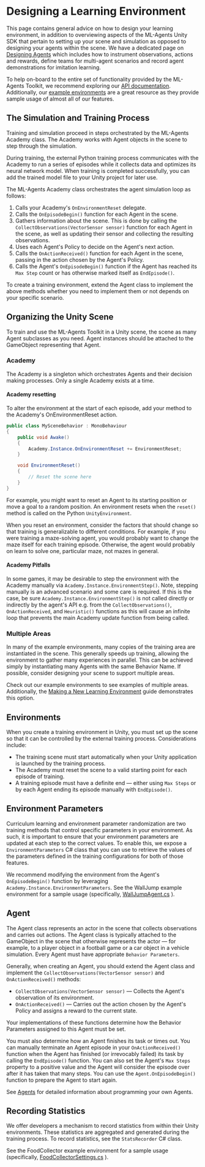 # Designing a Learning Environment

This page contains general advice on how to design your learning environment, in
addition to overviewing aspects of the ML-Agents Unity SDK that pertain to
setting up your scene and simulation as opposed to designing your agents within
the scene. We have a dedicated page on
[Designing Agents](Learning-Environment-Design-Agents.md) which includes how to
instrument observations, actions and rewards, define teams for multi-agent
scenarios and record agent demonstrations for imitation learning.

To help on-board to the entire set of functionality provided by the ML-Agents
Toolkit, we recommend exploring our [API documentation](API-Reference.md).
Additionally, our [example environments](Learning-Environment-Examples.md) are a
great resource as they provide sample usage of almost all of our features.

## The Simulation and Training Process

Training and simulation proceed in steps orchestrated by the ML-Agents Academy
class. The Academy works with Agent objects in the scene to step through the
simulation.

During training, the external Python training process communicates with the
Academy to run a series of episodes while it collects data and optimizes its
neural network model. When training is completed successfully, you can add the
trained model file to your Unity project for later use.

The ML-Agents Academy class orchestrates the agent simulation loop as follows:

1. Calls your Academy's `OnEnvironmentReset` delegate.
1. Calls the `OnEpisodeBegin()` function for each Agent in the scene.
1. Gathers information about the scene. This is done by calling the
  `CollectObservations(VectorSensor sensor)` function for each Agent in the
  scene, as well as updating their sensor and collecting the resulting
  observations.
1. Uses each Agent's Policy to decide on the Agent's next action.
1. Calls the `OnActionReceived()` function for each Agent in the scene, passing
   in the action chosen by the Agent's Policy.
1. Calls the Agent's `OnEpisodeBegin()` function if the Agent has reached its
   `Max Step` count or has otherwise marked itself as `EndEpisode()`.

To create a training environment, extend the Agent class to implement the above
methods whether you need to implement them or not depends on your specific
scenario.

## Organizing the Unity Scene

To train and use the ML-Agents Toolkit in a Unity scene, the scene as many Agent
subclasses as you need. Agent instances should be attached to the GameObject
representing that Agent.

### Academy

The Academy is a singleton which orchestrates Agents and their decision making
processes. Only a single Academy exists at a time.

#### Academy resetting

To alter the environment at the start of each episode, add your method to the
Academy's OnEnvironmentReset action.

```csharp
public class MySceneBehavior : MonoBehaviour
{
    public void Awake()
    {
        Academy.Instance.OnEnvironmentReset += EnvironmentReset;
    }

    void EnvironmentReset()
    {
        // Reset the scene here
    }
}
```

For example, you might want to reset an Agent to its starting position or move a
goal to a random position. An environment resets when the `reset()` method is
called on the Python `UnityEnvironment`.

When you reset an environment, consider the factors that should change so that
training is generalizable to different conditions. For example, if you were
training a maze-solving agent, you would probably want to change the maze itself
for each training episode. Otherwise, the agent would probably on learn to solve
one, particular maze, not mazes in general.

#### Academy Pitfalls

In some games, it may be desirable to step the environment with the Academy manually via `Academy.Instance.EnvironmentStep()`.
Note, stepping manually is an advanced scenario and some care is required.
If this is the case, be sure `Academy.Instance.EnvironmentStep()` is not called directly or indirectly by the agent's
API e.g. from the `CollectObservations()`, `OnActionReceived`, and `Heuristic()` functions as this will
cause an infinite loop that prevents the main Academy update function from being called.

### Multiple Areas

In many of the example environments, many copies of the training area are
instantiated in the scene. This generally speeds up training, allowing the
environment to gather many experiences in parallel. This can be achieved simply
by instantiating many Agents with the same Behavior Name. If possible, consider
designing your scene to support multiple areas.

Check out our example environments to see examples of multiple areas.
Additionally, the
[Making a New Learning Environment](Learning-Environment-Create-New.md#optional-multiple-training-areas-within-the-same-scene)
guide demonstrates this option.

## Environments

When you create a training environment in Unity, you must set up the scene so
that it can be controlled by the external training process. Considerations
include:

- The training scene must start automatically when your Unity application is
  launched by the training process.
- The Academy must reset the scene to a valid starting point for each episode of
  training.
- A training episode must have a definite end — either using `Max Steps` or by
  each Agent ending its episode manually with `EndEpisode()`.

## Environment Parameters

Curriculum learning and environment parameter randomization are two training
methods that control specific parameters in your environment. As such, it is
important to ensure that your environment parameters are updated at each step to
the correct values. To enable this, we expose a `EnvironmentParameters` C# class
that you can use to retrieve the values of the parameters defined in the
training configurations for both of those features.

We recommend modifying the environment from the Agent's `OnEpisodeBegin()`
function by leveraging `Academy.Instance.EnvironmentParameters`. See the
WallJump example environment for a sample usage (specifically,
[WallJumpAgent.cs](../Project/Assets/ML-Agents/Examples/WallJump/Scripts/WallJumpAgent.cs)
).

## Agent

The Agent class represents an actor in the scene that collects observations and
carries out actions. The Agent class is typically attached to the GameObject in
the scene that otherwise represents the actor — for example, to a player object
in a football game or a car object in a vehicle simulation. Every Agent must
have appropriate `Behavior Parameters`.

Generally, when creating an Agent, you should extend the Agent class and implement
the `CollectObservations(VectorSensor sensor)` and `OnActionReceived()` methods:

- `CollectObservations(VectorSensor sensor)` — Collects the Agent's observation
  of its environment.
- `OnActionReceived()` — Carries out the action chosen by the Agent's Policy and
  assigns a reward to the current state.

Your implementations of these functions determine how the Behavior Parameters
assigned to this Agent must be set.

You must also determine how an Agent finishes its task or times out. You can
manually terminate an Agent episode in your `OnActionReceived()` function when
the Agent has finished (or irrevocably failed) its task by calling the
`EndEpisode()` function. You can also set the Agent's `Max Steps` property to a
positive value and the Agent will consider the episode over after it has taken
that many steps. You can use the `Agent.OnEpisodeBegin()` function to prepare
the Agent to start again.

See [Agents](Learning-Environment-Design-Agents.md) for detailed information
about programming your own Agents.

## Recording Statistics

We offer developers a mechanism to record statistics from within their Unity
environments. These statistics are aggregated and generated during the training
process. To record statistics, see the `StatsRecorder` C# class.

See the FoodCollector example environment for a sample usage (specifically,
[FoodCollectorSettings.cs](../Project/Assets/ML-Agents/Examples/FoodCollector/Scripts/FoodCollectorSettings.cs)
).
